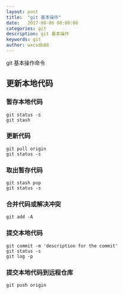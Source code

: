 ```yaml
---
layout: post
title:  "git 基本操作"
date:   2017-08-06 00:00:00
categories: git
description: git 基本操作
keywords: git
author: wxcsdb88
---
```


git 基本操作命令

## 更新本地代码
### 暂存本地代码
```
git status -s
git stash
```
### 更新代码
```
git pull origin
git status -s
```
### 取出暂存代码
```
git stash pop
git status -s
```
### 合并代码或解决冲突
```
git add -A
```

### 提交本地代码
```
git commit -m 'description for the commit'
git status -s
git log -p
```

### 提交本地代码到远程仓库
```
git push origin
```
